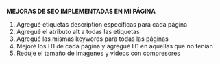 **MEJORAS DE SEO IMPLEMENTADAS EN MI PÁGINA**

1) Agregué etiquetas <meta> description específicas para cada página
2) Agregué el atributo alt a todas las etiquetas <img>
3) Agregué las mismas keywords para todas las páginas
4) Mejoré los H1 de cada página y agregué H1 en aquellas que no tenian
5) Reduje el tamaño de imagenes y videos con compresores

